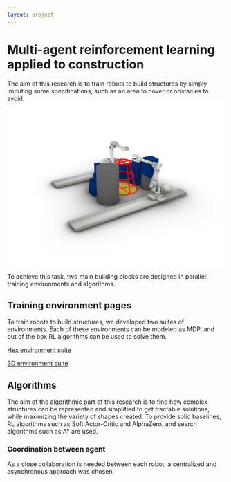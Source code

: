 ```yaml
---
layout: project
---
```

# Multi-agent reinforcement learning applied to construction 
The aim of this research is to train robots to build structures by simply imputing some specifications, such as an area to cover or obstacles to avoid.
![Robots task](./assets/images/intermediate2.png "The robots have to place blocks in a way that is covering the yellow area while avoiding the red one")

To achieve this task, two main building blocks are designed in parallel: training environments and algorithms. 
## Training environment pages
To train robots to build structures, we developed two suites of environments. Each of these environments can be modeled as MDP, and out of the box RL algorithms can be used to solve them.

[Hex environment suite](./hexenv.markdown)

[3D environment suite](./3Denv.markdown)

## Algorithms

The aim of the algorithmic part of this research is to find how complex structures can be represented and simplified to get tractable solutions, while maximizing the variety of shapes created. To provide solid baselines, RL algorithms such as Soft Actor-Critic and AlphaZero, and search algorithms such as A* are used. 

### Coordination between agent
As a close collaboration is needed between each robot, a centralized and asynchronous approach was chosen. 

